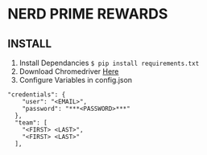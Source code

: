 # NERD PRIME REWARDS

## INSTALL
1. Install Dependancies 
`$ pip install requirements.txt`
2. Download Chromedriver [Here](https://chromedriver.chromium.org/downloads)
3. Configure Variables in config.json
```
"credentials": {
    "user": "<EMAIL>",
    "password": "***<PASSWORD>***"
  },
  "team": [
    "<FIRST> <LAST>",
    "<FIRST> <LAST>"
  ],
```
